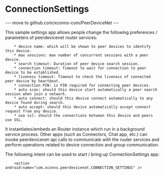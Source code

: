 ConnectionSettings
===================

--- move to github.com/xconns-com/PeerDeviceNet ---

This sample settings app allows people change the following preferences / parameters of peerdevicenet router services:

		* device name: which will be shown to peer devices to identify this device.
		* max sessions: max number of concurrent sessions with a peer device.
		* search timeout: Duration of peer device search session.
		* connection timeout: Timeout to wait for connection to peer device to be established.
		* liveness timeout: Timeout to check the liveness of connected peer device by heartbeat.
		* connection PIN: is PIN required for connecting peer devices.
		* auto scan: should this device start automatically a peer search session when join a network.
		* auto connect: should this device connect automatically to any device found during search.
		* auto accept: should this device automatically accept connect request from any device.
		* use ssl: should the connections between this device and peers use SSL.

It instantiates/embeds an Router instance which run in a background service process. Other apps (such as Connectors, Chat app, etc.) can invoke peerdevicenet-api calls to communicate with the router services and perform operations related to device connection and group communication.

The following intent can be used to start / bring up ConnectionSettings app:

		<action android:name="com.xconns.peerdevicenet.CONNECTION_SETTINGS" />
